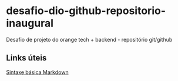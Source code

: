 # desafio-dio-github-repositorio-inaugural
Desafio de projeto do orange tech + backend - repositório git/github

## Links úteis
[Sintaxe básica Markdown](https://markdown.net.br/sintaxe-basica/)
